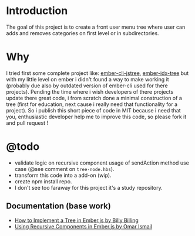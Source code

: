 # Introduction

The goal of this project is to create a front user menu tree where user can adds and
removes categories on first level or in subdirectories.

# Why

I tried first some complete project like: 
[ember-cli-jstree](https://github.com/ritesh83/ember-cli-jstree), 
[ember-idx-tree](https://github.com/indexiatech/ember-idx-tree)
but with my little level on ember i didn't found a way to make working it (probably
due also by outdated version of ember-cli used for there projects).
Pending the time where i wish developers of there projects update there great code,
i from scratch done a minimal construction of a tree (first for education, next cause
i really need that functionality for a project).
So i publish this short piece of code in MIT because i need that you, enthusiastic
developer help me to improve this code, so please fork it and pull request !

# @todo

- validate logic on recursive component usage of sendAction method use case (@see
  comment on `tree-node.hbs`).
- transform this code into a add-on (wip).
- create npm install repo.
- I don't see too faraway for this project it's a study repository.

## Documentation (base work)

- [How to Implement a Tree in Ember.js by Billy Billing](http://dev.billysbilling.com/blog/How-to-implement-a-tree-in-Ember-js)
- [Using Recursive Components in Ember.js by Omar Ismail](https://robots.thoughtbot.com/using-recursive-components-in-emberjs)

